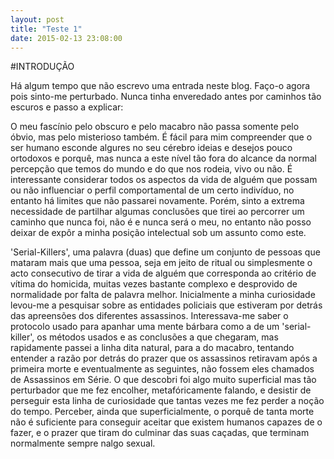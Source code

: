 ```yaml
---
layout: post
title: "Teste 1"
date: 2015-02-13 23:08:00
---
```

#INTRODUÇÃO

Há algum tempo que não escrevo uma entrada neste blog. Faço-o agora pois sinto-me perturbado. Nunca tinha enveredado antes por caminhos tão escuros e passo a explicar:

O meu fascínio pelo obscuro e pelo macabro não passa somente pelo óbvio, mas pelo misterioso também. É fácil para mim compreender que o ser humano esconde algures no seu cérebro ideias e desejos pouco ortodoxos e porquê, mas nunca a este nível tão fora do alcance da normal percepção que temos do mundo e do que nos rodeia, vivo ou não. É interessante considerar todos os aspectos da vida de alguém que possam ou não influenciar o perfil comportamental de um certo indivíduo, no entanto há limites que não passarei novamente. Porém, sinto a extrema necessidade de partilhar algumas conclusões que tirei ao percorrer um caminho que nunca foi, não é e nunca será o meu, no entanto não posso deixar de expôr a minha posição intelectual sob um assunto como este.

'Serial-Killers', uma palavra (duas) que define um conjunto de pessoas que mataram mais que uma pessoa, seja em jeito de ritual ou simplesmente o acto consecutivo de tirar a vida de alguém que corresponda ao critério de vítima do homicida, muitas vezes bastante complexo e desprovido de normalidade por falta de palavra melhor. Inicialmente a minha curiosidade levou-me a pesquisar sobre as entidades policiais que estiveram por detrás das apreensões dos diferentes assassinos. Interessava-me saber o protocolo usado para apanhar uma mente bárbara como a de um 'serial-killer', os métodos usados e as conclusões a que chegaram, mas rapidamente passei a linha dita natural, para a do macabro, tentando entender a razão por detrás do prazer que os assassinos retiravam após a primeira morte e eventualmente as seguintes, não fossem eles chamados de Assassinos em Série. O que descobri foi algo muito superficial mas tão perturbador que me fez encolher, metafóricamente falando, e desistir de perseguir esta linha de curiosidade que tantas vezes me fez perder a noção do tempo. Perceber, ainda que superficialmente, o porquê de tanta morte não é suficiente para conseguir aceitar que existem humanos capazes de o fazer, e o prazer que tiram do culminar das suas caçadas, que terminam normalmente sempre nalgo sexual.
